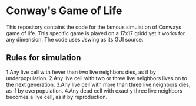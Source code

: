 # Conway's Game of Life
This repository contains the code for the famous simulation of Conways game of life. This specific game is played
on a 17x17 gridd yet it works for any dimension. The code uses Jswing as its GUI source.

## Rules for simulation 
1.Any live cell with fewer than two live neighbors dies, as if by underpopulation.
2.Any live cell with two or three live neighbors lives on to the next generation.
3.Any live cell with more than three live neighbors dies, as if by overpopulation.
4.Any dead cell with exactly three live neighbors becomes a live cell, as if by reproduction.